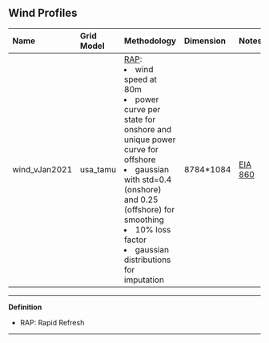 ## Wind Profiles

| Name          | Grid Model | Methodology  | Dimension    | Notes
|:--------------|:-----------|:-------------|:-------------|:------------|
| wind_vJan2021 | usa_tamu   | [RAP]:<li>wind speed at 80m</li><li>power curve per state for onshore and unique power curve for offshore<li>gaussian with std=0.4 (onshore) and 0.25 (offshore) for smoothing</li><li>10% loss factor</li><li>gaussian distributions for imputation</li> | 8784*1084 | [EIA 860] |

---
**Definition**
* RAP: Rapid Refresh

---

[RAP]: https://www.ncdc.noaa.gov/data-access/model-data/model-datasets/rapid-refresh-rap
[WIND_doc]: https://www.nrel.gov/docs/fy14osti/61714.pdf
[issue #71]: https://github.com/intvenlab/PreREISE/issues/71
[EIA 860]: https://www.eia.gov/electricity/data/eia860/
